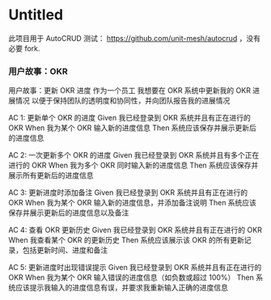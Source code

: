 # Untitled

此项目用于 AutoCRUD 测试： https://github.com/unit-mesh/autocrud ，没有必要 fork.

### 用户故事：OKR

用户故事：更新 OKR 进度
作为一个员工
我想要在 OKR 系统中更新我的 OKR 进展情况
以便于保持团队的透明度和协同性，并向团队报告我的进展情况

AC 1: 更新单个 OKR 的进度
Given 我已经登录到 OKR 系统并且有正在进行的 OKR
When 我为某个 OKR 输入新的进度信息
Then 系统应该保存并展示更新后的进度信息

AC 2: 一次更新多个 OKR 的进度
Given 我已经登录到 OKR 系统并且有多个正在进行的 OKR
When 我为多个 OKR 同时输入新的进度信息
Then 系统应该保存并展示所有更新后的进度信息

AC 3: 更新进度时添加备注
Given 我已经登录到 OKR 系统并且有正在进行的 OKR
When 我为某个 OKR 输入新的进度信息，并添加备注说明
Then 系统应该保存并展示更新后的进度信息以及备注

AC 4: 查看 OKR 更新历史
Given 我已经登录到 OKR 系统并且有正在进行的 OKR
When 我查看某个 OKR 的更新历史
Then 系统应该展示该 OKR 的所有更新记录，包括更新时间、进度和备注

AC 5: 更新进度时出现错误提示
Given 我已经登录到 OKR 系统并且有正在进行的 OKR
When 我为某个 OKR 输入错误的进度信息（如负数或超过 100%）
Then 系统应该提示我输入的进度信息有误，并要求我重新输入正确的进度信息


